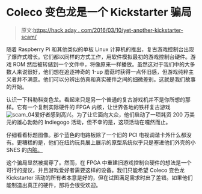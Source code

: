 # Coleco 变色龙是一个 Kickstarter 骗局

> 原文:[https://hack aday . com/2016/03/10/yet-another-kickstarter-scam/](https://hackaday.com/2016/03/10/yet-another-kickstarter-scam/)

随着 Raspberry Pi 和其他类似的单板 Linux 计算机的推出，复古游戏控制台出现了爆炸式增长。它们都以同样的方式工作，用软件模拟最初的游戏控制台硬件。游戏 ROM 然后被转储到一个文件中，将像原来一样播放。虽然这对于我们中的大多数人来说很好，他们想在追逐神奇的 1-up 蘑菇时获得一点怀旧感，但游戏纯粹主义者并不满意。他们可以分辨出仿真和真实硬件之间的细微差别。这就是我们故事的开始。

认识一下科勒科变色龙。看起来只是另一个普通的复古游戏机并不是你所想的那样。它有一个复制实际硬件的 FPGA 内核，让世界各地的铁杆复古游戏![scam_04](../Images/e83f4d85e032da088fab525ced3b6760.png)爱好者感到高兴。为了让它面向大众，他们启动了一项耗资 200 万美元的雄心勃勃的 Indiegogo 活动，但不幸的是，这项活动在嘎然而止。

仔细看看标题图像。那个蓝色的电路板除了一个旧的 PCI 电视调谐卡外什么都没有。更糟糕的是，他们在纽约玩具展上展示的原型系统似乎只是塞进他们外壳的小 SNES 的[内脏。](https://twitter.com/frankcifaldi/status/699662592218787841/photo/1)

这个骗局显然被揭穿了。然而，在 FPGA 中重建旧游戏控制台硬件的想法是一个可行的提议，并且游戏爱好者需要这样的设备。我们只能希望 Coleco 变色龙 Kickstarter 活动的所有者本意是好的，但在试图满足需求时出了差错。如果他们能制造出真正的硬件，那将会很受欢迎。
